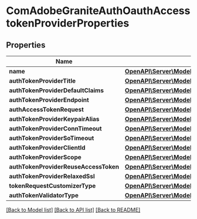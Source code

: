 # ComAdobeGraniteAuthOauthAccesstokenProviderProperties

## Properties
Name | Type | Description | Notes
------------ | ------------- | ------------- | -------------
**name** | [**OpenAPI\Server\Model\ConfigNodePropertyString**](ConfigNodePropertyString.md) |  | [optional] 
**authTokenProviderTitle** | [**OpenAPI\Server\Model\ConfigNodePropertyString**](ConfigNodePropertyString.md) |  | [optional] 
**authTokenProviderDefaultClaims** | [**OpenAPI\Server\Model\ConfigNodePropertyArray**](ConfigNodePropertyArray.md) |  | [optional] 
**authTokenProviderEndpoint** | [**OpenAPI\Server\Model\ConfigNodePropertyString**](ConfigNodePropertyString.md) |  | [optional] 
**authAccessTokenRequest** | [**OpenAPI\Server\Model\ConfigNodePropertyString**](ConfigNodePropertyString.md) |  | [optional] 
**authTokenProviderKeypairAlias** | [**OpenAPI\Server\Model\ConfigNodePropertyString**](ConfigNodePropertyString.md) |  | [optional] 
**authTokenProviderConnTimeout** | [**OpenAPI\Server\Model\ConfigNodePropertyInteger**](ConfigNodePropertyInteger.md) |  | [optional] 
**authTokenProviderSoTimeout** | [**OpenAPI\Server\Model\ConfigNodePropertyInteger**](ConfigNodePropertyInteger.md) |  | [optional] 
**authTokenProviderClientId** | [**OpenAPI\Server\Model\ConfigNodePropertyString**](ConfigNodePropertyString.md) |  | [optional] 
**authTokenProviderScope** | [**OpenAPI\Server\Model\ConfigNodePropertyString**](ConfigNodePropertyString.md) |  | [optional] 
**authTokenProviderReuseAccessToken** | [**OpenAPI\Server\Model\ConfigNodePropertyBoolean**](ConfigNodePropertyBoolean.md) |  | [optional] 
**authTokenProviderRelaxedSsl** | [**OpenAPI\Server\Model\ConfigNodePropertyBoolean**](ConfigNodePropertyBoolean.md) |  | [optional] 
**tokenRequestCustomizerType** | [**OpenAPI\Server\Model\ConfigNodePropertyString**](ConfigNodePropertyString.md) |  | [optional] 
**authTokenValidatorType** | [**OpenAPI\Server\Model\ConfigNodePropertyString**](ConfigNodePropertyString.md) |  | [optional] 

[[Back to Model list]](../README.md#documentation-for-models) [[Back to API list]](../README.md#documentation-for-api-endpoints) [[Back to README]](../README.md)



